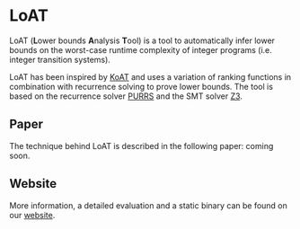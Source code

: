 # LoAT

LoAT (**L**ower bounds **A**nalysis **T**ool) is a tool to automatically infer lower bounds on the worst-case runtime complexity of integer programs (i.e. integer transition systems).

LoAT has been inspired by [KoAT](<https://github.com/s-falke/kittel-koat/>) and uses a variation of ranking functions in combination with recurrence solving to prove lower bounds.
The tool is based on the recurrence solver [PURRS](http://www.cs.unipr.it/purrs/) and the SMT solver [Z3](https://github.com/Z3Prover/z3/).


## Paper

The technique behind LoAT is described in the following paper: coming soon.


## Website

More information, a detailed evaluation and a static binary can be found on our [website](http://aprove.informatik.rwth-aachen.de/eval/integerLower/).
